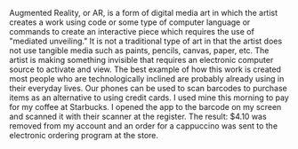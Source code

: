 Augmented Reality, or AR, is a form of
digital media art in which the artist
creates a work using code or some type
of computer language or commands to
create an interactive piece which requires
the use of "mediated unveiling."
It is not a traditional type of art in
that the artist does not use tangible media
such as paints, pencils, canvas, paper, etc.
The artist is making something invisible
that requires an electronic computer source
to activate and view.
The best example of how this work is
created most people who are technologically
inclined are probably already using in
their everyday lives. Our phones can be used to
scan barcodes to purchase items as
an alternative to using credit cards.
I used mine this morning to pay for my
coffee at Starbucks. I opened the app
to the barcode on my screen and scanned
it with their scanner at the register.
The result: $4.10 was removed from my
account and an order for a cappuccino
was sent to the electronic ordering
program at the store.
